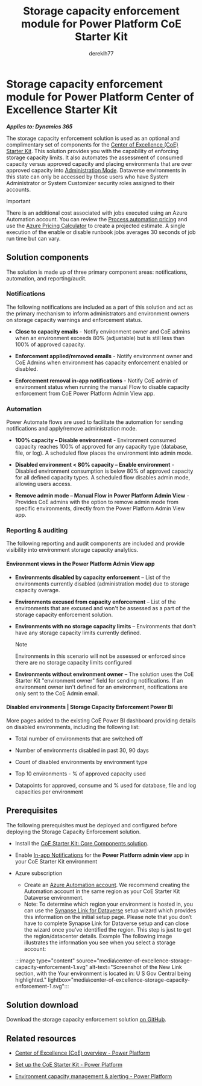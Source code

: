 ﻿---
title: Storage capacity enforcement module for Power Platform CoE Starter Kit
description: Learn about the storage capacity enforcement solution used as a set of components for the Center of Excellence Starter Kit.
author: dereklh77
ms.author: reedw
ms.topic: article
ms.date: 05/05/2024
---

# Storage capacity enforcement module for Power Platform Center of Excellence Starter Kit

***Applies to: Dynamics 365***

The storage capacity enforcement solution is used as an optional and complimentary set of components for the [Center of Excellence (CoE) Starter Kit](https://aka.ms/coestarterkit). This solution provides you with the capability of enforcing storage capacity limits. It also automates the assessment of consumed capacity versus approved capacity and placing environments that are over approved capacity into [Administration Mode](/power-platform/admin/admin-mode). Dataverse environments in this state can only be accessed by those users who have System Administrator or System Customizer security roles assigned to their accounts.

 > [!IMPORTANT]
 > There is an additional cost associated with jobs executed using an Azure Automation account. You can review the [Process automation pricing](https://azure.microsoft.com/pricing/details/automation/#pricing) and use the [Azure Pricing Calculator](https://azure.microsoft.com/pricing/calculator/) to create a projected estimate. A single execution of the enable or disable runbook jobs averages 30 seconds of job run time but can vary.

## Solution components

The solution is made up of three primary component areas: notifications, automation, and reporting/audit.

### Notifications

The following notifications are included as a part of this solution and act as the primary mechanism to inform administrators and environment owners on storage capacity warnings and enforcement status.

- **Close to capacity emails** - Notify environment owner and CoE admins when an environment exceeds 80% (adjustable) but is still less than 100% of approved capacity.

- **Enforcement applied/removed emails** - Notify environment owner and CoE Admins when environment has capacity enforcement enabled or disabled.

- **Enforcement removal in-app notifications** - Notify CoE admin of environment status when running the manual Flow to disable capacity enforcement from CoE Power Platform Admin View app.

### Automation

Power Automate flows are used to facilitate the automation for sending notifications and apply/remove administration mode.

- **100% capacity – Disable environment** - Environment consumed capacity reaches 100% of approved for any capacity type (database, file, or log). A scheduled flow places the environment into admin mode.

- **Disabled environment &lt; 80% capacity – Enable environment** - Disabled environment consumption is below 80% of approved capacity for all defined capacity types. A scheduled flow disables admin mode, allowing users access.

- **Remove admin mode – Manual Flow in Power Platform Admin View** - Provides CoE admins with the option to remove admin mode from specific environments, directly from the Power Platform Admin View app.

### Reporting & auditing

The following reporting and audit components are included and provide visibility into environment storage capacity analytics.

#### Environment views in the Power Platform Admin View app

- **Environments disabled by capacity enforcement** – List of the environments currently disabled (administration mode) due to storage capacity overage.

- **Environments excused from capacity enforcement** – List of the environments that are excused and won't be assessed as a part of the storage capacity enforcement solution.

- **Environments with no storage capacity limits** – Environments that don't have any storage capacity limits currently defined.

    > [!NOTE]
   > Environments in this scenario will not be assessed or enforced since there are no storage capacity limits configured

- **Environments without environment owner** – The solution uses the CoE Starter Kit "environment owner" field for sending notifications. If an environment owner isn't defined for an environment, notifications are only sent to the CoE Admin email.

#### Disabled environments \| Storage Capacity Enforcement Power BI

More pages added to the existing CoE Power BI dashboard providing details on disabled environments, including the following list:

- Total number of environments that are switched off

- Number of environments disabled in past 30, 90 days

- Count of disabled environments by environment type

- Top 10 environments - % of approved capacity used

- Datapoints for approved, consume and % used for database, file and log capacities per environment

## Prerequisites

The following prerequisites must be deployed and configured before deploying the Storage Capacity Enforcement solution.

- Install the [CoE Starter Kit: Core Components solution](/power-platform/guidance/coe/setup-core-components).

- Enable [In-app Notifications](/power-apps/developer/model-driven-apps/clientapi/send-in-app-notifications?tabs=clientapi#enable-the-in-app-notification-feature) for the **Power Platform admin view** app in your CoE Starter Kit environment

- Azure subscription

    - Create an [Azure Automation account](/azure/automation/quickstarts/create-azure-automation-account-portal). We recommend creating the Automation account in the same region as your CoE Starter Kit Dataverse environment.
    - Note: To determine which region your environment is hosted in, you can use the [Synapse Link for Dataverse](/power-apps/maker/data-platform/azure-synapse-link-synapse#connect-dataverse-to-synapse-workspace) setup wizard which provides this information on the initial setup page. Please note that you don’t have to complete Synapse Link for Dataverse setup and can close the wizard once you’ve identified the region. This step is just to get the region/datacenter details.
    Example
    The following image illustrates the information you see when you select a storage account:
    
    :::image type="content" source="media\center-of-excellence-storage-capacity-enforcement-1.svg" alt-text="Screenshot of the New Link section, with the Your environment is located in: U S Gov Central being highlighted." lightbox="media\center-of-excellence-storage-capacity-enforcement-1.svg":::

## Solution download

Download the storage capacity enforcement solution [on GitHub](https://github.com/microsoft/Dynamics-365-FastTrack-Implementation-Assets/tree/master/coe-starter-kit-extensions).

## Related resources

- [Center of Excellence (CoE) overview - Power Platform](/power-platform/guidance/coe/overview)

- [Set up the CoE Starter Kit - Power Platform](/power-platform/guidance/coe/setup)

- [Environment capacity management & alerting - Power Platform](/power-platform/guidance/coe/capacity-alerting)

<!--## Tags

Stakeholders: IT -->
